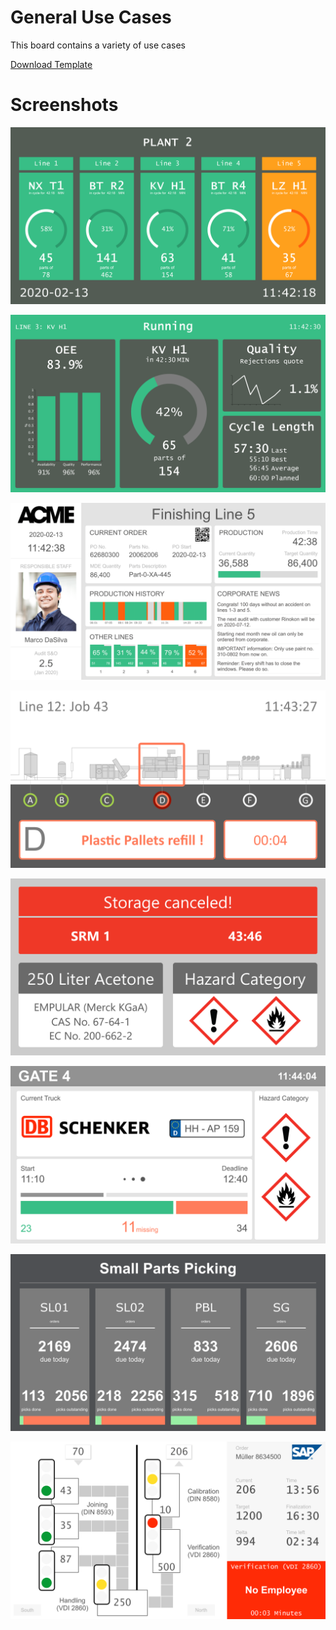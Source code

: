 # General Use Cases
This board contains a variety of use cases


[Download Template](General%20Use%20Cases.pbmx?raw=true)
# Screenshots 

![](01.png)

![](02.png)

![](03.png)

![](04.png)

![](05.png)

![](06.png)

![](07.png)

![](08.png)
